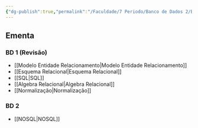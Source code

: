 ```yaml
---
{"dg-publish":true,"permalink":"/Faculdade/7 Periodo/Banco de Dados 2/BD2/","tags":["root"]}
---
```


## Ementa
### BD 1 (Revisão)
- [[Modelo Entidade Relacionamento\|Modelo Entidade Relacionamento]]
- [[Esquema Relacional\|Esquema Relacional]]
- [[SQL\|SQL]]
- [[Algebra Relacional\|Algebra Relacional]]
- [[Normalização\|Normalização]]
### BD 2
- [[NOSQL\|NOSQL]]